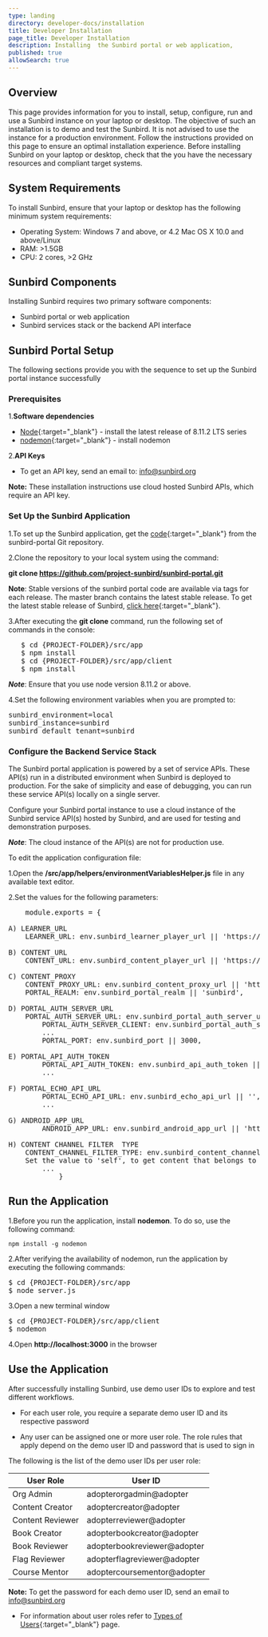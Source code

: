```yaml
---
type: landing
directory: developer-docs/installation
title: Developer Installation
page_title: Developer Installation
description: Installing  the Sunbird portal or web application, 
published: true
allowSearch: true
---
```


## Overview

This page provides information for you to install, setup, configure, run and use a Sunbird instance on your laptop or desktop. The objective of such an installation is to demo and test the Sunbird. It is not advised to use the instance for a production environment. Follow the instructions provided on this page to ensure an optimal installation experience. Before installing Sunbird on your laptop or desktop, check that the you have the necessary resources and compliant target systems. 

## System Requirements

To install Sunbird, ensure that your laptop or desktop has the following minimum system requirements:

- Operating System: Windows 7 and above, or 4.2 Mac OS X 10.0 and above/Linux  
- RAM: >1.5GB
- CPU: 2 cores, >2 GHz

## Sunbird Components
Installing Sunbird requires two primary software components:

- Sunbird portal or web application
- Sunbird services stack or the backend API interface

## Sunbird Portal Setup

The following sections provide you with the sequence to set up the Sunbird portal instance successfully 

### Prerequisites

1.**Software dependencies**
	
   * [Node](https://nodejs.org/en/download/){:target="_blank"} - install the latest release of 8.11.2 LTS series
   * [nodemon](https://www.npmjs.com/package/nodemon){:target="_blank"} - install nodemon

2.**API Keys**

   * To get an API key, send an email to: info@sunbird.org

**Note:** These installation instructions use cloud hosted Sunbird APIs, which require an API key.

### Set Up the Sunbird Application 

1.To set up the Sunbird application, get the [code](https://github.com/project-sunbird/sunbird-portal.git){:target="_blank"} from the sunbird-portal Git repository. 

2.Clone the repository to your local system using the command:
    
   **git clone https://github.com/project-sunbird/sunbird-portal.git**

**Note**: Stable versions of the sunbird portal code are available via tags for each release. The master branch contains the latest stable release. To get the latest stable release of Sunbird, [click here](https://github.com/project-sunbird/sunbird-portal/){:target="_blank"}.

3.After executing the **git clone** command, run the following set of commands in the console:

<pre>
   $ cd {PROJECT-FOLDER}/src/app
   $ npm install
   $ cd {PROJECT-FOLDER}/src/app/client
   $ npm install
</pre>

***Note***: Ensure that you use node version 8.11.2 or above. 

4.Set the following environment variables when you are prompted to:

<pre>
sunbird_environment=local 
sunbird_instance=sunbird
sunbird_default_tenant=sunbird
</pre>

### Configure the Backend Service Stack

The Sunbird portal application is powered by a set of service APIs. These API(s) run in a distributed environment when Sunbird is  deployed to production. For the sake of simplicity and ease of debugging, you can run these service API(s) locally on a single server.

Configure your Sunbird portal instance to use a cloud instance of the Sunbird service API(s) hosted by Sunbird, and are used for testing and demonstration purposes. 

***Note***: The cloud instance of the API(s) are not for production use.

To edit the application configuration file:

1.Open the **<PROJECT-FOLDER>/src/app/helpers/environmentVariablesHelper.js**  file in any available text editor. 

2.Set the values for the following parameters:
<pre>
    module.exports = {
        
A) LEARNER_URL   
	LEARNER_URL: env.sunbird_learner_player_url || 'https://staging.open-sunbird.org/api/',                    
      
B) CONTENT_URL
	CONTENT_URL: env.sunbird_content_player_url || 'https://staging.open-sunbird.org/api/',                   
        
C) CONTENT_PROXY  
	CONTENT_PROXY_URL: env.sunbird_content_proxy_url || 'https://staging.open-sunbird.org',                    
	PORTAL_REALM: env.sunbird_portal_realm || 'sunbird',
        
D) PORTAL_AUTH_SERVER_URL
	PORTAL_AUTH_SERVER_URL: env.sunbird_portal_auth_server_url || 'https://staging.open-sunbird.org/auth',     
        PORTAL_AUTH_SERVER_CLIENT: env.sunbird_portal_auth_server_client || "portal",
        ...
        PORTAL_PORT: env.sunbird_port || 3000,
        	
E) PORTAL_API_AUTH_TOKEN     
        PORTAL_API_AUTH_TOKEN: env.sunbird_api_auth_token || 'E-mail to: info@sunbird.org' to get Auth-Token 
        ...
        
F) PORTAL_ECHO_API_URL
        PORTAL_ECHO_API_URL: env.sunbird_echo_api_url || '',                                                       
        ...
	
G) ANDROID_APP_URL
        ANDROID_APP_URL: env.sunbird_android_app_url || 'http://www.sunbird.org'   

H) CONTENT CHANNEL FILTER  TYPE
	CONTENT_CHANNEL_FILTER_TYPE: env.sunbird_content_channel_filter_type || 'all',
	Set the value to 'self', to get content that belongs to the current user's channel, and set the value to 'all' to get content from all channels
        ...
    		}
</pre>   

## Run the Application

1.Before you run the application, install **nodemon**. To do so, use the following command:

`npm install -g nodemon`

2.After verifying the availability of nodemon, run the application by executing the following commands:

<pre>
$ cd {PROJECT-FOLDER}/src/app
$ node server.js
</pre>
    
3.Open a new terminal window
<pre>
$ cd {PROJECT-FOLDER}/src/app/client
$ nodemon
</pre>

4.Open **http://localhost:3000** in the browser
 
## Use the Application  

After successfully installing Sunbird, use demo user IDs to explore and test different workflows.

* For each user role, you require a separate demo user ID and its respective password

* Any user can be assigned one or more user role. The role rules that apply depend on the demo user ID and password that is used to sign in 
 
The following is the list of the demo user IDs per user role:

 User Role |	User ID
 ---------|----------
Org Admin| adopterorgadmin@adopter
Content Creator| adoptercreator@adopter 
Content Reviewer| adopterreviewer@adopter
Book Creator| adopterbookcreator@adopter 
Book Reviewer| adopterbookreviewer@adopter
Flag Reviewer| adopterflagreviewer@adopter
Course Mentor| adoptercoursementor@adopter

**Note:** To get the password for each demo user ID, send an email to info@sunbird.org

- For information about user roles refer to [Types of Users](pages/features-documentation/userrole){:target="_blank"} page.
